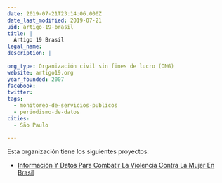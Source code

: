 ```yaml
---
date: 2019-07-21T23:14:06.000Z
date_last_modified: 2019-07-21
uid: artigo-19-brasil
title: |
  Artigo 19 Brasil
legal_name: 
description: |
  
org_type: Organización civil sin fines de lucro (ONG)
website: artigo19.org
year_founded: 2007
facebook: 
twitter: 
tags:
  - monitoreo-de-servicios-publicos
  - periodismo-de-datos
cities: 
  - São Paulo

---
```


Esta organización tiene los siguientes proyectos:

- [Información Y Datos Para Combatir La Violencia Contra La Mujer En Brasil](/proyectos/informacion-y-datos-para-combatir-la-violencia-contra-la-mujer-en-brasil)
